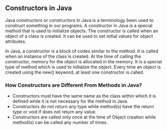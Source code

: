 ## Constructors in Java

Java constructors or constructors in Java is a terminology been used to construct something in our programs. A constructor in Java is a special method that is used to initialize objects. The constructor is called when an object of a class is created. It can be used to set initial values for object attributes. 

In Java, a constructor is a block of codes similar to the method. It is called when an instance of the class is created. At the time of calling the constructor, memory for the object is allocated in the memory. It is a special type of method which is used to initialize the object. Every time an object is created using the new() keyword, at least one constructor is called.

### How Constructors are Different From Methods in Java? 
* Constructors must have the same name as the class within which it is defined while it is not necessary for the method in Java.
* Constructors do not return any type while method(s) have the return type or void if does not return any value.
* Constructors are called only once at the time of Object creation while method(s) can be called any number of times.
